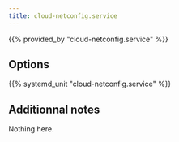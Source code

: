 ```yaml
---
title: cloud-netconfig.service
---
```


{{% provided_by "cloud-netconfig.service" %}}

## Options

{{% systemd_unit "cloud-netconfig.service" %}}

## Additionnal notes

Nothing here.